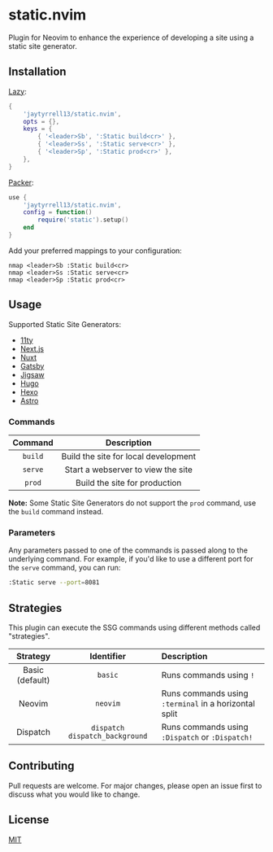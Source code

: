 # static.nvim

Plugin for Neovim to enhance the experience of developing a site using a static site generator.

## Installation

[Lazy](https://github.com/folke/lazy.nvim):

```lua
{
    'jaytyrrell13/static.nvim',
    opts = {},
    keys = {
        { '<leader>Sb', ':Static build<cr>' },
        { '<leader>Ss', ':Static serve<cr>' },
        { '<leader>Sp', ':Static prod<cr>' },
    },
}
```

[Packer](https://github.com/wbthomason/packer.nvim):

```lua
use {
    'jaytyrrell13/static.nvim',
    config = function()
        require('static').setup()
    end
}
```

Add your preferred mappings to your configuration:

```
nmap <leader>Sb :Static build<cr>
nmap <leader>Ss :Static serve<cr>
nmap <leader>Sp :Static prod<cr>
```

## Usage

Supported Static Site Generators:

- [11ty](https://www.11ty.dev/)
- [Next.js](https://nextjs.org/)
- [Nuxt](https://nuxt.com/)
- [Gatsby](https://www.gatsbyjs.com/)
- [Jigsaw](https://jigsaw.tighten.com/)
- [Hugo](https://gohugo.io/)
- [Hexo](https://hexo.io/)
- [Astro](https://astro.build/)

### Commands

| Command | Description |
| :-----: | :---------: |
| `build` | Build the site for local development |
| `serve` | Start a webserver to view the site |
| `prod`  | Build the site for production |

**Note:** Some Static Site Generators do not support the `prod` command, use the `build` command instead.

### Parameters

Any parameters passed to one of the commands is passed along to the underlying command. For example, if you'd like to use a different port for the `serve` command, you can run:

```sh
:Static serve --port=8081
```

## Strategies

This plugin can execute the SSG commands using different methods called "strategies".

| Strategy | Identifier | Description |
| :---: | :---: | :--- |
| Basic (default) | `basic` | Runs commands using `!` |
| Neovim | `neovim` | Runs commands using `:terminal` in a horizontal split |
| Dispatch | `dispatch` `dispatch_background` | Runs commands using `:Dispatch` or `:Dispatch!` |

## Contributing

Pull requests are welcome. For major changes, please open an issue first to discuss what you would like to change.

## License

[MIT](https://choosealicense.com/licenses/mit/)
